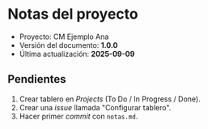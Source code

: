# Notas del proyecto

- Proyecto: CM Ejemplo Ana
- Versión del documento: **1.0.0**
- Última actualización: **2025-09-09**

## Pendientes
1. Crear tablero en *Projects* (To Do / In Progress / Done).
2. Crear una *issue* llamada "Configurar tablero".
3. Hacer primer *commit* con `notas.md`.
